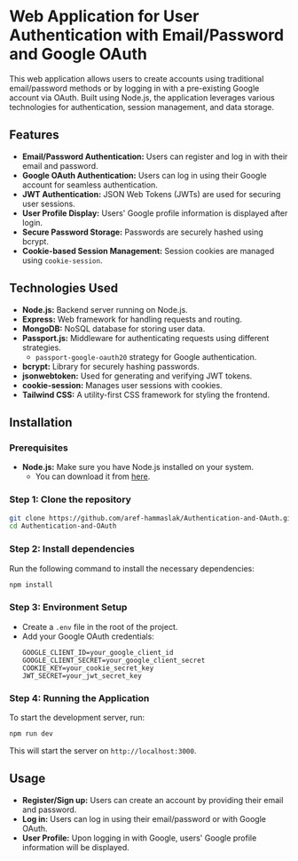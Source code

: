 # Web Application for User Authentication with Email/Password and Google OAuth

This web application allows users to create accounts using traditional email/password methods or by logging in with a pre-existing Google account via OAuth. Built using Node.js, the application leverages various technologies for authentication, session management, and data storage.

## Features
- **Email/Password Authentication:** Users can register and log in with their email and password.
- **Google OAuth Authentication:** Users can log in using their Google account for seamless authentication.
- **JWT Authentication:** JSON Web Tokens (JWTs) are used for securing user sessions.
- **User Profile Display:** Users' Google profile information is displayed after login.
- **Secure Password Storage:** Passwords are securely hashed using bcrypt.
- **Cookie-based Session Management:** Session cookies are managed using `cookie-session`.

## Technologies Used
- **Node.js:** Backend server running on Node.js.
- **Express:** Web framework for handling requests and routing.
- **MongoDB:** NoSQL database for storing user data.
- **Passport.js:** Middleware for authenticating requests using different strategies.
  - `passport-google-oauth20` strategy for Google authentication.
- **bcrypt:** Library for securely hashing passwords.
- **jsonwebtoken:** Used for generating and verifying JWT tokens.
- **cookie-session:** Manages user sessions with cookies.
- **Tailwind CSS:** A utility-first CSS framework for styling the frontend.

## Installation

### Prerequisites
- **Node.js:** Make sure you have Node.js installed on your system.
  - You can download it from [here](https://nodejs.org/).

### Step 1: Clone the repository
```bash
git clone https://github.com/aref-hammaslak/Authentication-and-OAuth.git
cd Authentication-and-OAuth
```

### Step 2: Install dependencies
Run the following command to install the necessary dependencies:
```bash
npm install
```

### Step 3: Environment Setup
- Create a `.env` file in the root of the project.
- Add your Google OAuth credentials:
  ```plaintext
  GOOGLE_CLIENT_ID=your_google_client_id
  GOOGLE_CLIENT_SECRET=your_google_client_secret
  COOKIE_KEY=your_cookie_secret_key
  JWT_SECRET=your_jwt_secret_key
  ```

### Step 4: Running the Application
To start the development server, run:
```bash
npm run dev
```
This will start the server on `http://localhost:3000`.

## Usage
- **Register/Sign up:** Users can create an account by providing their email and password.
- **Log in:** Users can log in using their email/password or with Google OAuth.
- **User Profile:** Upon logging in with Google, users' Google profile information will be displayed.
